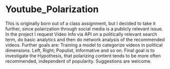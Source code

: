 # Youtube_Polarization
This is originally born out of a class assignment, but I decided to take it further, since polarization through social media is a publicly relevant issue. 
In the project I request Video Info via API on a politically relevant search term, do basic analytics and then do network analysis of the recommended videos.
Further goals are: Training a model to categorize videos in political dimensions: Left, Right; Populist, Informative and so on.
Final goal is to investigate the Hypothesis, that polarizing content tends to be more often recommended, independent of popularity.
Suggestions are welcome.
